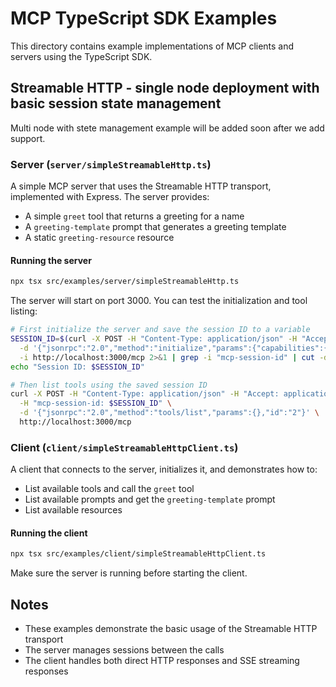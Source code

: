 # MCP TypeScript SDK Examples

This directory contains example implementations of MCP clients and servers using the TypeScript SDK.

## Streamable HTTP - single node deployment with basic session state management

Multi node with stete management example will be added soon after we add support.

### Server (`server/simpleStreamableHttp.ts`)

A simple MCP server that uses the Streamable HTTP transport, implemented with Express. The server provides:

- A simple `greet` tool that returns a greeting for a name
- A `greeting-template` prompt that generates a greeting template
- A static `greeting-resource` resource

#### Running the server

```bash
npx tsx src/examples/server/simpleStreamableHttp.ts
```

The server will start on port 3000. You can test the initialization and tool listing:

```bash
# First initialize the server and save the session ID to a variable
SESSION_ID=$(curl -X POST -H "Content-Type: application/json" -H "Accept: application/json, text/event-stream" \
  -d '{"jsonrpc":"2.0","method":"initialize","params":{"capabilities":{}},"id":"1"}' \
  -i http://localhost:3000/mcp 2>&1 | grep -i "mcp-session-id" | cut -d' ' -f2 | tr -d '\r')
echo "Session ID: $SESSION_ID"

# Then list tools using the saved session ID 
curl -X POST -H "Content-Type: application/json" -H "Accept: application/json, text/event-stream" \
  -H "mcp-session-id: $SESSION_ID" \
  -d '{"jsonrpc":"2.0","method":"tools/list","params":{},"id":"2"}' \
  http://localhost:3000/mcp
```

### Client (`client/simpleStreamableHttpClient.ts`)

A client that connects to the server, initializes it, and demonstrates how to:

- List available tools and call the `greet` tool
- List available prompts and get the `greeting-template` prompt
- List available resources

#### Running the client

```bash
npx tsx src/examples/client/simpleStreamableHttpClient.ts
```

Make sure the server is running before starting the client.

## Notes

- These examples demonstrate the basic usage of the Streamable HTTP transport
- The server manages sessions between the calls
- The client handles both direct HTTP responses and SSE streaming responses
